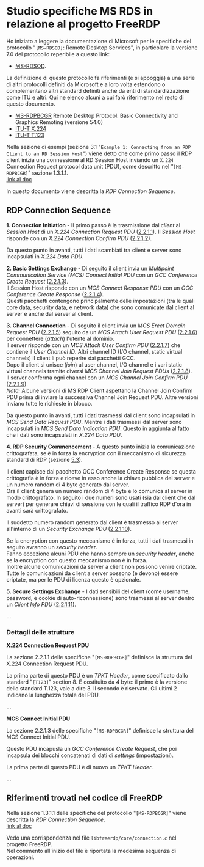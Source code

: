 # Studio specifiche MS RDS in relazione al progetto FreeRDP

Ho iniziato a leggere la documentazione di Microsoft per le specifiche del
protocollo "`[MS-RDSOD]`: Remote Desktop Services", in particolare la versione
7.0 del protocollo reperibile a questo link:

*   [MS-RDSOD](https://docs.microsoft.com/en-us/openspecs/windows_protocols/ms-rdsod/072543f9-4bd4-4dc6-ab97-9a04bf9d2c6a).

La definizione di questo protocollo fa riferimenti (e si appoggia) a una serie
di altri protocolli definiti da Microsoft e a loro volta estendono o
complementano altri standard definiti anche da enti di standardizzazione
come ITU e altri. Qui ne elenco alcuni a cui farò riferimento nel resto
di questo documento.

*   [MS-RDPBCGR](https://docs.microsoft.com/en-us/openspecs/windows_protocols/ms-rdpbcgr/5073f4ed-1e93-45e1-b039-6e30c385867c)
    Remote Desktop Protocol: Basic Connectivity and Graphics Remoting (versione 54.0)
*   [ITU-T X.224](https://www.itu.int/rec/T-REC-X.224-199511-I/en)
*   [ITU-T T.123](https://www.itu.int/rec/T-REC-T.123/en)


Nella sezione di esempi (sezione 3.1 "`Example 1: Connecting from an RDP Client to an RD Session Host`") viene detto che come primo passo il
RDP client inizia una connessione al RD Session Host inviando un
`X.224` Connection Request protocol data unit (PDU), come descritto nel
"`[MS-RDPBCGR]`" sezione 1.3.1.1.  
[link al doc](https://docs.microsoft.com/en-us/openspecs/windows_protocols/ms-rdpbcgr/023f1e69-cfe8-4ee6-9ee0-7e759fb4e4ee)

In questo documento viene descritta la *RDP Connection Sequence*.

## RDP Connection Sequence

**1. Connection Initiation** -
Il primo
passo è la trasmissione dal *client* al *Session Host* di un
*X.224 Connection Request PDU*
([2.2.1.1](https://docs.microsoft.com/en-us/openspecs/windows_protocols/ms-rdpbcgr/18a27ef9-6f9a-4501-b000-94b1fe3c2c10)).
Il *Session Host* risponde con un *X.224 Connection Confirm PDU*
([2.2.1.2](https://docs.microsoft.com/en-us/openspecs/windows_protocols/ms-rdpbcgr/13757f8f-66db-4273-9d2c-385c33b1e483)).

Da questo punto in avanti, tutti i dati scambiati tra client e
server sono incapsulati in *X.224 Data PDU*.

**2. Basic Settings Exchange** -
Di seguito il client
invia un *Multipoint Communication Service (MCS)*
*Connect Initial PDU* con un *GCC Conference Create Request*
([2.2.1.3](https://docs.microsoft.com/en-us/openspecs/windows_protocols/ms-rdpbcgr/db6713ee-1c0e-4064-a3b3-0fac30b4037b)).  
Il Session Host risponde con un *MCS Connect Response PDU* con
un *GCC Conference Create Response*
([2.2.1.4](https://docs.microsoft.com/en-us/openspecs/windows_protocols/ms-rdpbcgr/927de44c-7fe8-4206-a14f-e5517dc24b1c)).  
Questi pacchetti contengono principalmente delle impostazioni (tra le quali
core data, security data, e network data) che sono comunicate dal client
al server e anche dal server al client.

**3. Channel Connection** -
Di seguito il client invia un
*MCS Erect Domain Request PDU*
([2.2.1.5](https://docs.microsoft.com/en-us/openspecs/windows_protocols/ms-rdpbcgr/04c60697-0d9a-4afd-a0cd-2cc133151a9c))
seguito da un *MCS Attach User Request PDU*
([2.2.1.6](https://docs.microsoft.com/en-us/openspecs/windows_protocols/ms-rdpbcgr/f5d6a541-9b36-4100-b78f-18710f39f247))
per connettere (*attach*) l'utente al dominio.  
Il server risponde con un *MCS Attach User Confirm PDU*
([2.2.1.7](https://docs.microsoft.com/en-us/openspecs/windows_protocols/ms-rdpbcgr/3b3d850b-99b1-4a9a-852b-1eb2da5024e5))
che contiene il *User Channel ID*. Altri channel ID (I/O channel,
static virtual channels) il client li può
reperire dai pacchetti GCC.  
Dopo il client si unisce (*join*) al user channel, I/O channel e i vari
static virtual channels tramite diversi
*MCS Channel Join Request PDUs*
([2.2.1.8](https://docs.microsoft.com/en-us/openspecs/windows_protocols/ms-rdpbcgr/64564639-3b2d-4d2c-ae77-1105b4cc011b)).  
Il server conferma ogni channel con un
*MCS Channel Join Confirm PDU*
([2.2.1.9](https://docs.microsoft.com/en-us/openspecs/windows_protocols/ms-rdpbcgr/cfc938b5-041d-4c15-9909-81dd035b914e)).  
*Nota:* Alcune versioni di MS RDP Client aspettano la Channel Join Confirm PDU
prima di inviare la successiva Channel Join Request PDU. Altre versioni
inviano tutte le richieste in blocco.

Da questo punto in avanti, tutti i dati trasmessi dal client sono
incapsulati in *MCS Send Data Request PDU*. Mentre i dati trasmessi
dal server sono incapsulati in *MCS Send Data Indication PDU*. Questo
in aggiunta al fatto che i dati sono incapsulati in *X.224 Data PDU*.

**4. RDP Security Commencement** -
A questo punto inizia la
comunicazione crittografata, se è in forza la encryption con
il meccanismo di sicurezza standard di RDP
(sezione [5.3](https://docs.microsoft.com/en-us/openspecs/windows_protocols/ms-rdpbcgr/8e8b2cca-c1fa-456c-8ecb-a82fc60b2322)).

Il client capisce dal pacchetto GCC Conference Create Response se questa
crittografia è in forza e riceve in esso anche la chiave pubblica del server
e un numero random di 4 byte generato dal server.  
Ora il client genera un numero random di 4 byte e lo comunica al server
in modo crittografato. In seguito i due numeri sono usati (sia dal client
che dal server) per generare chiavi di sessione con le quali il traffico
RDP d'ora in avanti sarà crittografato.

Il suddetto numero random generato dal client è trasmesso al server
all'interno di un *Security Exchange PDU*
([2.2.1.10](https://docs.microsoft.com/en-us/openspecs/windows_protocols/ms-rdpbcgr/9cde84cd-5055-475a-ac8b-704db419b66f)).

Se la encryption con questo meccanismo è in forza,
tutti i dati trasmessi in seguito avranno un *security header*.  
Fanno eccezione alcuni PDU che hanno sempre un *security header*, anche se
la encryption con questo meccanismo non è in forza.  
Inoltre alcune comunicazioni da server a client non possono venire
criptate.  
Tutte le comunicazioni da client a server possono (e devono) essere
criptate, ma per le PDU di licenza questo è opzionale.

**5. Secure Settings Exchange** -
I dati sensibili del client (come username, password, e
cookie di auto-riconnessione) sono trasmessi al server
dentro un *Client Info PDU*
([2.2.1.11](https://docs.microsoft.com/en-us/openspecs/windows_protocols/ms-rdpbcgr/772d618e-b7d6-4cd0-b735-fa08af558f9d)).



...

### Dettagli delle strutture

**X.224 Connection Request PDU**

La sezione 2.2.1.1 delle specifiche "`[MS-RDPBCGR]`" definisce la struttura
del X.224 Connection Request PDU.

La prima parte di questo PDU è un *TPKT Header*, come specificato
dallo standard "`[T123]`" section 8. È costituito da 4 byte: il primo è
la versione dello standard T.123, vale a dire 3. Il secondo è
riservato. Gli ultimi 2 indicano la lunghezza totale del PDU.

...

**MCS Connect Initial PDU**

La sezione 2.2.1.3 delle specifiche "`[MS-RDPBCGR]`" definisce la struttura
del MCS Connect Initial PDU.

Questo PDU incapusla un *GCC Conference Create Request*, che poi incapsula
dei blocchi concatenati di dati di *settings* (impostazioni).

La prima parte di questo PDU è di nuovo un *TPKT Header*.

...

## Riferimenti trovati nel codice di FreeRDP

Nella sezione 1.3.1.1 delle specifiche del protocollo "`[MS-RDPBCGR]`"
viene descritta la *RDP Connection Sequence*.  
[link al doc](https://docs.microsoft.com/en-us/openspecs/windows_protocols/ms-rdpbcgr/023f1e69-cfe8-4ee6-9ee0-7e759fb4e4ee)

Vedo una corrispondenza nel file `libfreerdp/core/connection.c` nel progetto
FreeRDP.  
Nel commento all'inizio del file è riportata la medesima sequenza di operazioni.
